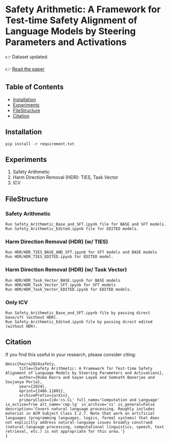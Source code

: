 # Safety Arithmetic: A Framework for Test-time Safety Alignment of Language Models by Steering Parameters and Activations

:point_right: Dataset updated.

👉 [Read the paper](https://arxiv.org/abs/2406.11801)

## Table of Contents

- [Installation](#installation)
- [Experiments](#experiments)
- [FileStructure](#filestructure)
- [Citation](#citation)

## Installation

```
pip install -r requirement.txt
```

## Experiments 

<ol>
  <li>Safety Arithmetic</li>
  <li>Harm Direction Removal (HDR): TIES, Task Vector</li>
  <li>ICV</li>
</ol>

## FileStructure

### Safety Arithmetic
```
Run Safety_Arithmetic_Base_and_SFT.ipynb file for BASE and SFT models.
Run Safety_Arithmetic_Edited.ipynb file for EDITED models.
```
### Harm Direction Removal (HDR) (w/ TIES)
```
Run HDR/HDR_TIES_BASE_AND_SFT.ipynb for SFT models and BASE models
Run HDR/HDR_TIES_EDITED.ipynb for EDITED model.
```
### Harm Direction Removal (HDR) (w/ Task Vector)
```
Run HDR/HDR_Task_Vector_BASE.ipynb for BASE models
Run HDR/HDR_Task_Vector_SFT.ipynb for SFT models
Run HDR/HDR_Task_Vector_EDITED.ipynb for EDITED models.
```
### Only ICV
```
Run Safety_Arithmetic_Base_and_SFT.ipynb file by passing direct base/sft (without HDR).
Run Safety_Arithmetic_Edited.ipynb file by passing direct edited (without HDR).
```

## Citation
If you find this useful in your research, please consider citing:

```
@misc{hazra2024safety,
      title={Safety Arithmetic: A Framework for Test-time Safety Alignment of Language Models by Steering Parameters and Activations}, 
      author={Rima Hazra and Sayan Layek and Somnath Banerjee and Soujanya Poria},
      year={2024},
      eprint={2406.11801},
      archivePrefix={arXiv},
      primaryClass={id='cs.CL' full_name='Computation and Language' is_active=True alt_name='cmp-lg' in_archive='cs' is_general=False description='Covers natural language processing. Roughly includes material in ACM Subject Class I.2.7. Note that work on artificial languages (programming languages, logics, formal systems) that does not explicitly address natural-language issues broadly construed (natural-language processing, computational linguistics, speech, text retrieval, etc.) is not appropriate for this area.'}
}
```
